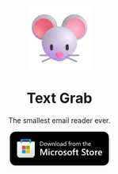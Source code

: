 <p align="center">
  <img width="128" align="center" src="images/MouseFace.png">
</p>
<h1 align="center">
  Text Grab
</h1>
<p align="center">
  The smallest email reader ever.
</p>
<p align="center">
  <a href="https://apps.microsoft.com/detail/9nwqnmp3xsdk?cid=miniLookGitHub" target="_blank">
    <img src="images/storeBadge.png" width="200" alt="Store link" />
  </a>
</p>